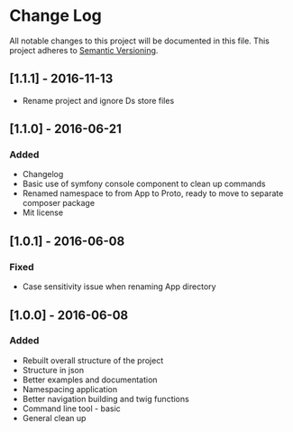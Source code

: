 # Change Log
All notable changes to this project will be documented in this file.
This project adheres to [Semantic Versioning](http://semver.org/).

## [1.1.1] - 2016-11-13
- Rename project and ignore Ds store files

## [1.1.0] - 2016-06-21
### Added
- Changelog
- Basic use of symfony console component to clean up commands
- Renamed namespace to from App to Proto, ready to move to separate composer package
- Mit license

## [1.0.1] - 2016-06-08
### Fixed
- Case sensitivity issue when renaming App directory

## [1.0.0] - 2016-06-08
### Added
- Rebuilt overall structure of the project
- Structure in json
- Better examples and documentation
- Namespacing application
- Better navigation building and twig functions
- Command line tool - basic
- General clean up
